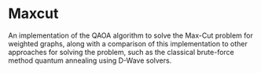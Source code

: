 # Maxcut

An implementation of the QAOA algorithm to solve the Max-Cut problem for weighted graphs, 
along with a comparison of this implementation to other approaches for solving the problem,
such as the classical brute-force method quantum annealing using D-Wave solvers.
